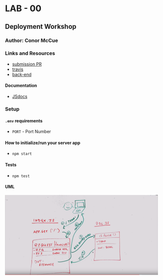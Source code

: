 # LAB - 00

## Deployment Workshop

### Author: Conor McCue

### Links and Resources
* [submission PR](https://github.com/pseudotsuga-401-advanced-javascript/lab-00-deployment-workshop/pull/1)
* [travis](https://travis-ci.com/pseudotsuga-401-advanced-javascript/lab-00-deployment-workshop)
* [back-end](https://conormccue-lab-00.herokuapp.com/)

#### Documentation
* [JSdocs](https://conormccue-lab-00.herokuapp.com/docs)

### Setup
#### `.env` requirements
* `PORT` - Port Number

#### How to initialize/run your server app 
* `npm start`
  
#### Tests
* `npm test`

#### UML
![UML by John Cokos](./assets/uml-00.png)
